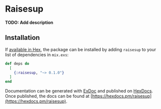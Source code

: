 # Raisesup

**TODO: Add description**

## Installation

If [available in Hex](https://hex.pm/docs/publish), the package can be installed
by adding `raisesup` to your list of dependencies in `mix.exs`:

```elixir
def deps do
  [
    {:raisesup, "~> 0.1.0"}
  ]
end
```

Documentation can be generated with [ExDoc](https://github.com/elixir-lang/ex_doc)
and published on [HexDocs](https://hexdocs.pm). Once published, the docs can
be found at [https://hexdocs.pm/raisesup](https://hexdocs.pm/raisesup).


